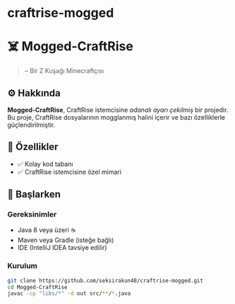 # craftrise-mogged
# ☠️ Mogged-CraftRise 

> – Bir Z Kuşağı Minecraftçısı

## ⚙️ Hakkında

**Mogged-CraftRise**, CraftRise istemcisine *adanalı ayarı çekilmiş* bir projedir. Bu proje, CraftRise dosyalarının mogglanmış halini içerir ve bazı özelliklerle güçlendirilmiştir.

## 🧩 Özellikler

- ✅ Kolay kod tabanı
- ✅ CraftRise istemcisine özel mimari

## 🚀 Başlarken

### Gereksinimler

- Java 8 veya üzeri ☕  
- Maven veya Gradle (isteğe bağlı)
- IDE (IntelliJ IDEA tavsiye edilir)

### Kurulum

```bash
git clone https://github.com/seksirakun48/craftrise-mogged.git
cd Mogged-CraftRise
javac -cp "libs/*" -d out src/**/*.java
